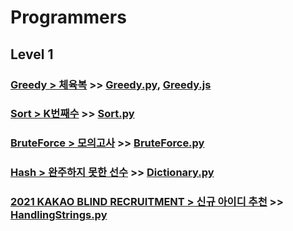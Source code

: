 # Programmers

## Level 1

### [Greedy > 체육복](https://programmers.co.kr/learn/courses/30/lessons/42862) >> [Greedy.py](JY_gym_suit.py), [Greedy.js](JY_gym_suit.js)

### [Sort > K번째수](https://programmers.co.kr/learn/courses/30/lessons/42748) >> [Sort.py](JY_Kth_num.py)

### [BruteForce > 모의고사](https://programmers.co.kr/learn/courses/30/lessons/42840) >> [BruteForce.py](JY_Practice_test.py)

### [Hash > 완주하지 못한 선수](https://programmers.co.kr/learn/courses/30/lessons/42576) >> [Dictionary.py](JY_unfinished_player.py)

### [2021 KAKAO BLIND RECRUITMENT > 신규 아이디 추천](https://programmers.co.kr/learn/courses/30/lessons/72410) >> [HandlingStrings.py](JY_Recommend_new_ID_2.py)

